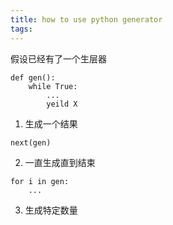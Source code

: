 ```yaml
---
title: how to use python generator
tags:
---
```


假设已经有了一个生层器
```
def gen():
    while True:
        ...
        yeild X
```

1. 生成一个结果
```
next(gen) 
```
2. 一直生成直到结束
```
for i in gen:
    ...
```
3. 生成特定数量